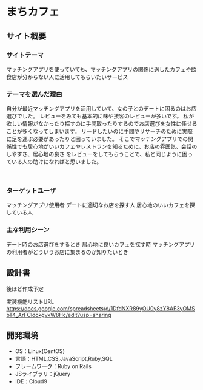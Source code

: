 # まちカフェ
<!--​READMEを作成する際は、項目内の【補足説明】は削除して完成させてください。-->

## サイト概要
### サイトテーマ
<!-- 【補足説明】 -->
<!-- - 〜なコミュニティサイトorレビューサイトorSNS　と１文で記載する -->
マッチングアプリを使っていても、マッチングアプリの関係に適したカフェや飲食店が分からない人に活用してもらいたいサービス
### テーマを選んだ理由
<!-- 【補足説明】 -->
<!-- - ですます調で記載しましょう。READMEファイルは企業様も見られます。 -->
<!-- - ３文以上記載しましょう。 -->
自分が最近マッチングアプリを活用していて、女の子とのデートに困るのはお店選びでした。
レビューをみても基本的に味や接客のレビューが多いです。
私が欲しい情報がなかったり探すのに手間取ったりするのでお店選びを女性に任せることが多くなってしまいます。
リードしたいのに手間やリサーチのために実際に足を運ぶ必要があったりと困っていました。
そこでマッチングアプリでの関係性でも居心地がいいカフェやレストランを知るために、お店の雰囲気、会話のしやすさ、居心地の良さ
をレビューをしてもらうことで、私と同じように困っている人の助けになればと思いました。


<!--　★テーマ理由を記載する際のポイント　-->
<!-- - 自分自身の背景の説明（このポートフォリオを作る前提を説明） -->
<!-- - 扱う題材が抱えている問題・課題の説明 -->
<!-- - ターゲットとするユーザーが持つであろう課題の説明（需要をアピールするため） -->
<!-- - 当問題を解決するために、このようなポートフォリオを制作してみようと考えました」という結び -->

<!-- ★記載例 -->
<!-- もともと料理が好きで、オリジナルレシピで料理を作ることが多いのですが、少しずつレシピが1パターンになってきており頭を悩ませていました。 -->
<!-- 身近に自分と同じように、料理を好んでする友人がいないため困っていた所、他の人がどのようなレシピで作っているのかを知れるサービスがあれば便利だと考えました。 -->
<!-- また料理好きな人だけでなく、日々料理を作る必要があるがレシピに困っている人の助けにもなると考え、このテーマにしました。 -->
​
### ターゲットユーザ
<!-- 【補足説明】 -->
<!-- - 〜な人という記載方法で、2つ以上記載しましょう -->
<!-- - テーマ理由と矛盾のないターゲットを選出しましょう -->
<!-- - 実際にサービスを利用する立場であると想定しましょう  -->
マッチングアプリ使用者
デートに適切なお店を探す人
居心地のいいカフェを探している人
​
### 主な利用シーン
<!-- 【補足説明】 -->
<!-- - 〜な時という記載方法で、2つ以上記載しましょう -->
デート時のお店選びをするとき
居心地に良いカフェを探す時
マッチングアプリの利用者がどういうお店に集まるのか知りたいとき
## 設計書
<!-- 【補足説明】 -->
<!-- - テーマ提出時点では不要です。 -->
<!-- - 当項目には「後ほど作成予定」と記載しましょう。 -->
後ほど作成予定

実装機能リストURL
https://docs.google.com/spreadsheets/d/1DfdNXR89yOU0y8zY8AF3yOMSbT4_ArFCldokgvxW8Hc/edit?usp=sharing

## 開発環境
- OS：Linux(CentOS)
- 言語：HTML,CSS,JavaScript,Ruby,SQL
- フレームワーク：Ruby on Rails
- JSライブラリ：jQuery
- IDE：Cloud9
​
<!-- ## 使用素材 -->
<!-- - 外部サービスの画像素材・音声素材を使用した場合は、必ずサービス名とURLを明記してください。 -->
<!-- - アプリケーションの実装に使用したgem/bootstrapのリファレンスなどの記載は不要です。 -->
<!-- - 使用しない場合は、使用素材の項目をREADMEから削除してください。 -->
<!-- - 架空の団体・題材を前提にポートフォリオを制作する場合、下記のテンプレートを当項目内に記載しましょう。 -->
<!-- 【テンプレート】 -->
<!-- 著作権を考慮し、架空のデータを扱う予定です。 -->
<!-- なお今後、実在するデータを利用する際には、事前に著作権保持者と契約を結んだ上で利用します。 -->